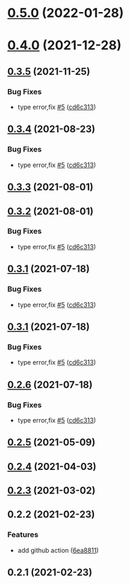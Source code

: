 # [0.5.0](https://github.com/anncwb/vite-plugin-compression/compare/v0.3.6...v0.5.0) (2022-01-28)

# [0.4.0](https://github.com/anncwb/vite-plugin-compression/compare/v0.3.6...v0.4.0) (2021-12-28)

## [0.3.5](https://github.com/anncwb/vite-plugin-compression/compare/v0.2.4...v0.3.5) (2021-11-25)

### Bug Fixes

- type error,fix [#5](https://github.com/anncwb/vite-plugin-compression/issues/5) ([cd6c313](https://github.com/anncwb/vite-plugin-compression/commit/cd6c313f63b4a8147d518e17c887049cdae6f1b7))

## [0.3.4](https://github.com/anncwb/vite-plugin-compression/compare/v0.2.4...v0.3.4) (2021-08-23)

### Bug Fixes

- type error,fix [#5](https://github.com/anncwb/vite-plugin-compression/issues/5) ([cd6c313](https://github.com/anncwb/vite-plugin-compression/commit/cd6c313f63b4a8147d518e17c887049cdae6f1b7))

## [0.3.3](https://github.com/anncwb/vite-plugin-compression/compare/v0.3.2...v0.3.3) (2021-08-01)

## [0.3.2](https://github.com/anncwb/vite-plugin-compression/compare/v0.2.4...v0.3.2) (2021-08-01)

### Bug Fixes

- type error,fix [#5](https://github.com/anncwb/vite-plugin-compression/issues/5) ([cd6c313](https://github.com/anncwb/vite-plugin-compression/commit/cd6c313f63b4a8147d518e17c887049cdae6f1b7))

## [0.3.1](https://github.com/anncwb/vite-plugin-compression/compare/v0.2.4...v0.3.1) (2021-07-18)

### Bug Fixes

- type error,fix [#5](https://github.com/anncwb/vite-plugin-compression/issues/5) ([cd6c313](https://github.com/anncwb/vite-plugin-compression/commit/cd6c313f63b4a8147d518e17c887049cdae6f1b7))

## [0.3.1](https://github.com/anncwb/vite-plugin-compression/compare/v0.2.4...v0.3.1) (2021-07-18)

### Bug Fixes

- type error,fix [#5](https://github.com/anncwb/vite-plugin-compression/issues/5) ([cd6c313](https://github.com/anncwb/vite-plugin-compression/commit/cd6c313f63b4a8147d518e17c887049cdae6f1b7))

## [0.2.6](https://github.com/anncwb/vite-plugin-compression/compare/v0.2.4...v0.2.6) (2021-07-18)

### Bug Fixes

- type error,fix [#5](https://github.com/anncwb/vite-plugin-compression/issues/5) ([cd6c313](https://github.com/anncwb/vite-plugin-compression/commit/cd6c313f63b4a8147d518e17c887049cdae6f1b7))

## [0.2.5](https://github.com/anncwb/vite-plugin-compression/compare/v0.2.4...v0.2.5) (2021-05-09)

## [0.2.4](https://github.com/anncwb/vite-plugin-compression/compare/v0.2.2...v0.2.4) (2021-04-03)

## [0.2.3](https://github.com/anncwb/vite-plugin-compression/compare/v0.2.2...v0.2.3) (2021-03-02)

## 0.2.2 (2021-02-23)

### Features

- add github action ([6ea8811](https://github.com/anncwb/vite-plugin-compression/commit/6ea8811e7d554fc0f821e1f4f034ce5b1388e105))

## 0.2.1 (2021-02-23)
